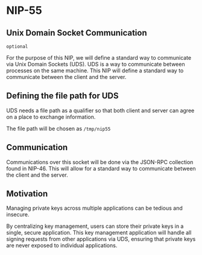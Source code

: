 NIP-55
======

Unix Domain Socket Communication
--------------------------------

`optional`

For the purpose of this NIP, we will define a standard way to communicate via Unix Domain Sockets (UDS). UDS is a way to communicate between processes on the same machine. This NIP will define a standard way to communicate between the client and the server. 

## Defining the file path for UDS

UDS needs a file path as a qualifier so that both client and server can agree on a place to exchange information.

The file path will be chosen as `/tmp/nip55`

## Communication

Communications over this socket will be done via the JSON-RPC collection found in NIP-46. This will allow for a standard way to communicate between the client and the server.

## Motivation

Managing private keys across multiple applications can be tedious and insecure.

By centralizing key management, users can store their private keys in a single, secure application. This key management application will handle all signing requests from other applications via UDS, ensuring that private keys are never exposed to individual applications.
